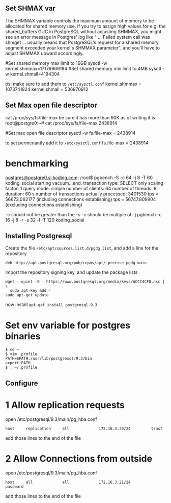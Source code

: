 ## Set SHMAX var
The SHMMAX variable controls the maximum amount of memory to be allocated for shared memory use. If you try to assign high values for e.g. the shared_buffers GUC in PostgreSQL without adjusting SHMMAX, you might see an error message in Postgres' log like " ... Failed system call was shmget ... usually means that PostgreSQL's request for a shared memory segment exceeded your kernel's SHMMAX parameter", and you'll have to adjust SHMMAX upward accordingly.

#Set shared memory max limit to 16GB
sysctl -w kernel.shmmax=17179869184
#Set shared memory min limit to 4MB
sysctl -w kernel.shmall=4194304


ps: make sure to add them to `/etc/sysctl.conf`
kernel.shmmax = 1073741824
kernel.shmall = 536870912


## Set Max open file descriptor
cat /proc/sys/fs/file-max
be sure it has more than 90K
as of writing it is
root@postgre0:~# cat /proc/sys/fs/file-max
2438914

#Set max open file descriptor
sysctl -w fs.file-max = 2438914

to set permenantly add it to `/etc/sysctl.conf`
fs.file-max = 2438914


# benchmarking
postgres@postgre0.sj.koding.com: /root$ pgbench -S -c 64 -j 8 -T 60 koding_social
starting vacuum...end.
transaction type: SELECT only
scaling factor: 1
query mode: simple
number of clients: 64
number of threads: 8
duration: 60 s
number of transactions actually processed: 3401530
tps = 56673.062177 (including connections establishing)
tps = 56747.809904 (excluding connections establishing)

-c should not be greater than the -s
-c should be multiple of -j
pgbench -c 16 -j 8 -r -s 32 -l -T 120  koding_social


## Installing Postgresql
Create the file `/etc/apt/sources.list.d/pgdg.list`, and add a line for the repository

`deb http://apt.postgresql.org/pub/repos/apt/ precise-pgdg main`

Import the repository signing key, and update the package lists

```
wget --quiet -O - https://www.postgresql.org/media/keys/ACCC4CF8.asc | \
  sudo apt-key add -
sudo apt-get update
```


now install ` apt-get install postgresql-9.3 `


# Set env variable for postgres binaries
```
$ cd ~
$ vim .profile
PATH=$PATH:/usr/lib/postgresql/9.3/bin
export PATH
$ . ~/.profile

```


## Configure
# 1 Allow replication requests

open /etc/postgresql/9.3/main/pg_hba.conf

```
host     replication     all             172.16.3.20/24         trust
```
add those lines to the end of the file


# 2 Allow Connections from outside

open /etc/postgresql/9.3/main/pg_hba.conf

```
host     all             all             172.16.3.21/24         password
```
add those lines to the end of the file
